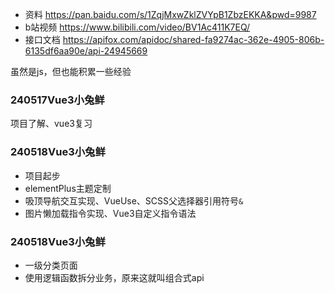 - 资料 https://pan.baidu.com/s/1ZqjMxwZklZVYpB1ZbzEKKA&pwd=9987
- b站视频 https://www.bilibili.com/video/BV1Ac411K7EQ/
- 接口文档 https://apifox.com/apidoc/shared-fa9274ac-362e-4905-806b-6135df6aa90e/api-24945669

虽然是js，但也能积累一些经验

### 240517Vue3小兔鲜
项目了解、vue3复习

### 240518Vue3小兔鲜
- 项目起步
- elementPlus主题定制
- 吸顶导航交互实现、VueUse、SCSS父选择器引用符号`&`
- 图片懒加载指令实现、Vue3自定义指令语法

### 240518Vue3小兔鲜
- 一级分类页面
- 使用逻辑函数拆分业务，原来这就叫组合式api

